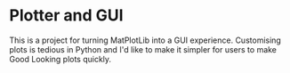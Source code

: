 # Plotter and GUI
This is a project for turning MatPlotLib into a GUI experience. 
Customising plots is tedious in Python and I'd like to make it simpler for users to make Good Looking plots quickly.
